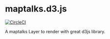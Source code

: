 # maptalks.d3.js

[![CircleCI](https://circleci.com/gh/maptalks/maptalks.d3.js.svg?style=shield)](https://circleci.com/gh/maptalks/maptalks.d3.js)

A maptalks Layer to render with great d3js library.
